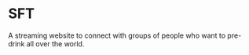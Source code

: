 # SFT
A streaming website to connect with groups of people who want to pre-drink all over the world.
